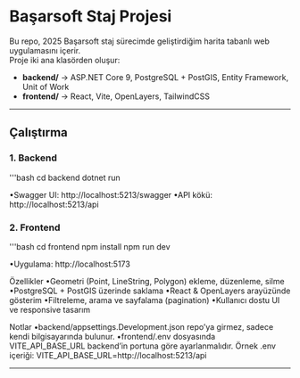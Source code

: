 # Başarsoft Staj Projesi

Bu repo, 2025 Başarsoft staj sürecimde geliştirdiğim harita tabanlı web uygulamasını içerir.  
Proje iki ana klasörden oluşur:

- **backend/** → ASP.NET Core 9, PostgreSQL + PostGIS, Entity Framework, Unit of Work
- **frontend/** → React, Vite, OpenLayers, TailwindCSS

---

## Çalıştırma

### 1. Backend
'''bash
cd backend
dotnet run

•Swagger UI: http://localhost:5213/swagger
•API kökü: http://localhost:5213/api

### 2. Frontend
'''bash
cd frontend
npm install
npm run dev

•Uygulama: http://localhost:5173

Özellikler
•Geometri (Point, LineString, Polygon) ekleme, düzenleme, silme
•PostgreSQL + PostGIS üzerinde saklama
•React & OpenLayers arayüzünde gösterim
•Filtreleme, arama ve sayfalama (pagination)
•Kullanıcı dostu UI ve responsive tasarım

Notlar
•backend/appsettings.Development.json repo’ya girmez, sadece kendi bilgisayarında bulunur.
•frontend/.env dosyasında VITE_API_BASE_URL backend’in portuna göre ayarlanmalıdır.
Örnek .env içeriği: VITE_API_BASE_URL=http://localhost:5213/api

---
